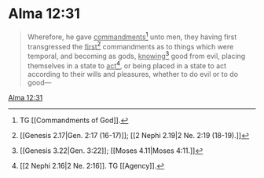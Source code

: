 # Alma 12:31

> Wherefore, he gave <u>commandments</u>[^a] unto men, they having first transgressed the <u>first</u>[^b] commandments as to things which were temporal, and becoming as gods, <u>knowing</u>[^c] good from evil, placing themselves in a state to <u>act</u>[^d], or being placed in a state to act according to their wills and pleasures, whether to do evil or to do good—

[Alma 12:31](https://www.churchofjesuschrist.org/study/scriptures/bofm/alma/12?lang=eng&id=p31#p31)


[^a]: TG [[Commandments of God]].
[^b]: [[Genesis 2.17|Gen. 2:17 (16-17)]]; [[2 Nephi 2.19|2 Ne. 2:19 (18-19).]]
[^c]: [[Genesis 3.22|Gen. 3:22]]; [[Moses 4.11|Moses 4:11.]]
[^d]: [[2 Nephi 2.16|2 Ne. 2:16]]. TG [[Agency]].
